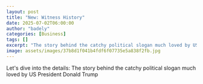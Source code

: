 ```yaml
---
layout: post
title: "New: Witness History"
date: 2025-07-02T06:00:00
author: "badely"
categories: [Business]
tags: []
excerpt: "The story behind the catchy political slogan much loved by US President Donald Trump"
image: assets/images/37b8d1f041b4fdf6f07735e5a838f2fb.jpg
---
```


Let's dive into the details: The story behind the catchy political slogan much loved by US President Donald Trump

